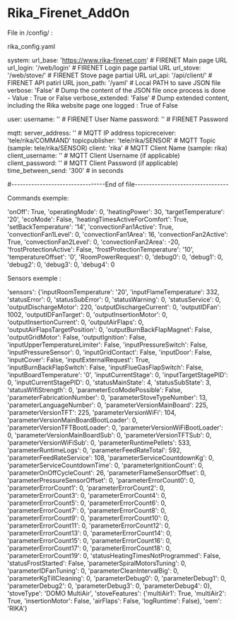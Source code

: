 # Rika_Firenet_AddOn


File in /config/ :

rika_config.yaml

system:
  url_base: 'https://www.rika-firenet.com' # FIRENET Main page URL
  url_login: '/web/login' # FIRENET Login page partial URL
  url_stove: '/web/stove/' # FIRENET Stove page partial URL
  url_api: '/api/client/' # FIRENET API patirl URL
  json_path: '/yaml' # Local PATH to save JSON file
  verbose: 'False' # Dump the content of the JSON file once process is done - Value : True or False
  verbose_extended: 'False' # Dump extended content, including the Rika website page one logged : True of False

user:
  username: '' # FIRENET User Name
  password: '' # FIRENET Password

mqtt:
  server_address: '' # MQTT IP address
  topicreceiver: 'tele/rika/COMMAND'
  topicpublisher: 'tele/rika/SENSOR' # MQTT Topic (sample: tele/rika/SENSOR)
  client: 'rika' # MQTT Client Name (sample: rika)
  client_username: '' # MQTT Client Username (if applicable)
  client_password: '' # MQTT Client Password (if applicable)
  time_between_send: '300' # in seconds
  
  
  #---------------------------------End of file---------------------------------
  
  
Commands exemple: 

'onOff': True, 
'operatingMode': 0, 
'heatingPower': 30, 
'targetTemperature': '20', 
'ecoMode': False, 
'heatingTimesActiveForComfort': True, 
'setBackTemperature': '14', 
'convectionFan1Active': True, 
'convectionFan1Level': 0, 
'convectionFan1Area': 16, 
'convectionFan2Active': True, 
'convectionFan2Level': 0, 
'convectionFan2Area': -20, 
'frostProtectionActive': False, 
'frostProtectionTemperature': '10', 
'temperatureOffset': '0', 
'RoomPowerRequest': 0, 
'debug0': 0, 
'debug1': 0, 
'debug2': 0, 
'debug3': 0, 
'debug4': 0
  
  
  
Sensors exemple :

'sensors': {'inputRoomTemperature': '20', 'inputFlameTemperature': 332, 'statusError': 0, 'statusSubError': 0, 'statusWarning': 0, 'statusService': 0, 'outputDischargeMotor': 220, 'outputDischargeCurrent': 0, 'outputIDFan': 1002, 'outputIDFanTarget': 0, 'outputInsertionMotor': 0, 'outputInsertionCurrent': 0, 'outputAirFlaps': 0, 'outputAirFlapsTargetPosition': 0, 'outputBurnBackFlapMagnet': False, 'outputGridMotor': False, 'outputIgnition': False, 'inputUpperTemperatureLimiter': False, 'inputPressureSwitch': False, 'inputPressureSensor': 0, 'inputGridContact': False, 'inputDoor': False, 'inputCover': False, 'inputExternalRequest': True, 'inputBurnBackFlapSwitch': False, 'inputFlueGasFlapSwitch': False, 'inputBoardTemperature': '0', 'inputCurrentStage': 0, 'inputTargetStagePID': 0, 'inputCurrentStagePID': 0, 'statusMainState': 4, 'statusSubState': 3, 'statusWifiStrength': 0, 'parameterEcoModePossible': False, 'parameterFabricationNumber': 0, 'parameterStoveTypeNumber': 13, 'parameterLanguageNumber': 0, 'parameterVersionMainBoard': 225, 'parameterVersionTFT': 225, 'parameterVersionWiFi': 104, 'parameterVersionMainBoardBootLoader': 0, 'parameterVersionTFTBootLoader': 0, 'parameterVersionWiFiBootLoader': 0, 'parameterVersionMainBoardSub': 0, 'parameterVersionTFTSub': 0, 'parameterVersionWiFiSub': 0, 'parameterRuntimePellets': 533, 'parameterRuntimeLogs': 0, 'parameterFeedRateTotal': 592, 'parameterFeedRateService': 108, 'parameterServiceCountdownKg': 0, 'parameterServiceCountdownTime': 0, 'parameterIgnitionCount': 0, 'parameterOnOffCycleCount': 26, 'parameterFlameSensorOffset': 0, 'parameterPressureSensorOffset': 0, 'parameterErrorCount0': 0, 'parameterErrorCount1': 0, 'parameterErrorCount2': 0, 'parameterErrorCount3': 0, 'parameterErrorCount4': 0, 'parameterErrorCount5': 0, 'parameterErrorCount6': 0, 'parameterErrorCount7': 0, 'parameterErrorCount8': 0, 'parameterErrorCount9': 0, 'parameterErrorCount10': 0, 'parameterErrorCount11': 0, 'parameterErrorCount12': 0, 'parameterErrorCount13': 0, 'parameterErrorCount14': 0, 'parameterErrorCount15': 0, 'parameterErrorCount16': 0, 'parameterErrorCount17': 0, 'parameterErrorCount18': 0, 'parameterErrorCount19': 0, 'statusHeatingTimesNotProgrammed': False, 'statusFrostStarted': False, 'parameterSpiralMotorsTuning': 0, 'parameterIDFanTuning': 0, 'parameterCleanIntervalBig': 0, 'parameterKgTillCleaning': 0, 'parameterDebug0': 0, 'parameterDebug1': 0, 'parameterDebug2': 0, 'parameterDebug3': 0, 'parameterDebug4': 0}, 'stoveType': 'DOMO MultiAir', 'stoveFeatures': {'multiAir1': True, 'multiAir2': True, 'insertionMotor': False, 'airFlaps': False, 'logRuntime': False}, 'oem': 'RIKA'}
